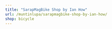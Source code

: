 ```yaml
---
title: "SarapMagBike Shop by Ian How"
url: /muntinlupa/sarapmagbike-shop-by-ian-how/
shop: bicycle
---
```

